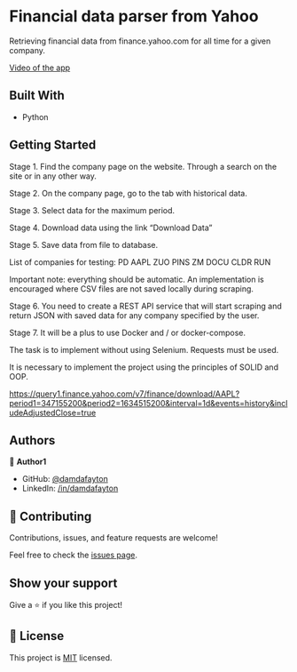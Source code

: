 # Financial data parser from Yahoo

Retrieving financial data from finance.yahoo.com for all time for a given company.

[Video of the app](https://www.loom.com/share/c2968b75d6934041b8378231197f20c1)


## Built With

- Python


## Getting Started

Stage 1. Find the company page on the website. Through a search on the site or in any other way.

Stage 2. On the company page, go to the tab with historical data.

Stage 3. Select data for the maximum period.

Stage 4. Download data using the link “Download Data”

Stage 5. Save data from file to database.

List of companies for testing:
PD
AAPL
ZUO
PINS
ZM
DOCU
CLDR
RUN

Important note: everything should be automatic.
An implementation is encouraged where CSV files are not saved locally during scraping.

Stage 6. You need to create a REST API service that will start scraping and return JSON with saved data for any company specified by the user.

Stage 7. It will be a plus to use Docker and / or docker-compose.

The task is to implement without using Selenium.
Requests must be used.

It is necessary to implement the project using the principles of SOLID and OOP.

https://query1.finance.yahoo.com/v7/finance/download/AAPL?period1=347155200&period2=1634515200&interval=1d&events=history&includeAdjustedClose=true



## Authors

👤 **Author1**

- GitHub: [@damdafayton](https://github.com/damdafayton)
- LinkedIn: [/in/damdafayton](https://linkedin.com/in/damdafayton)


## 🤝 Contributing

Contributions, issues, and feature requests are welcome!

Feel free to check the [issues page](../../issues/).


## Show your support

Give a ⭐️ if you like this project!


## 📝 License

This project is [MIT](./MIT.md) licensed.